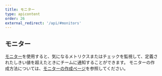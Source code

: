 ```yaml
---
title: モニター
type: apicontent
order: 26
external_redirect: '/api/#monitors'
---
```

## モニター

[モニター][1]を使用すると、気になるメトリクスまたはチェックを監視して、定義されたしきい値を超えたときにチームに通知することができます。
モニターの作成方法については、[モニターの作成ページ][2]を参照してください。

[1]: /ja/monitors
[2]: /ja/monitors/monitor_types